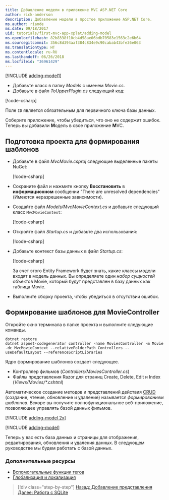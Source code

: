 ```yaml
---
title: Добавление модели в приложение MVC ASP.NET Core
author: rick-anderson
description: Добавление модели в простое приложение ASP.NET Core.
ms.author: riande
ms.date: 09/18/2017
uid: tutorials/first-mvc-app-xplat/adding-model
ms.openlocfilehash: 82b8338f10cb4d58ae06bdb70583e1563c2e6b64
ms.sourcegitcommit: 356c8d394aaf384c834e9c90cabab43bfe36e063
ms.translationtype: HT
ms.contentlocale: ru-RU
ms.lasthandoff: 06/26/2018
ms.locfileid: "36961429"
---
```

[!INCLUDE [adding-model1](../../includes/mvc-intro/adding-model1.md)]

* Добавьте класс в папку *Models* с именем *Movie.cs*.
* Добавьте в файл *ToUpperPlugin.cs* следующий код:

[!code-csharp[](../../tutorials/first-mvc-app/start-mvc/sample/MvcMovie/Models/MovieNoEF.cs?name=snippet_1)]

Поле `ID` является обязательным для первичного ключа базы данных. 

Соберите приложение, чтобы убедиться, что оно не содержит ошибок. Теперь вы добавили **M**одель в свое приложение **M**VC.

## <a name="prepare-the-project-for-scaffolding"></a>Подготовка проекта для формирования шаблонов

- Добавьте в файл *MvcMovie.csproj* следующие выделенные пакеты NuGet:
             
   [!code-csharp[](start-mvc/sample/MvcMovie/MvcMovie.csproj?highlight=7,10)]

- Сохраните файл и нажмите кнопку **Восстановить** в **информационном** сообщении "There are unresolved dependencies" (Имеются неразрешенные зависимости).
- Создайте файл *Models/MvcMovieContext.cs* и добавьте следующий класс `MvcMovieContext`:

   [!code-csharp[](start-mvc/sample/MvcMovie/Models/MvcMovieContext.cs)]
   
- Откройте файл *Startup.cs* и добавьте два использования:

   [!code-csharp[](start-mvc/sample/MvcMovie/Startup.cs?name=snippet1&highlight=1,2)]

- Добавьте контекст базы данных в файл *Startup.cs*:

   [!code-csharp[](start-mvc/sample/MvcMovie/Startup.cs?name=snippet2&highlight=6-7)]

  За счет этого Entity Framework будет знать, какие классы модели входят в модель данных. Вы определяете один *набор сущностей* объектов Movie, который будут представлен в базу данных как таблица Movie.

- Выполните сборку проекта, чтобы убедиться в отсутствии ошибок.

## <a name="scaffold-the-moviecontroller"></a>Формирование шаблонов для MovieController

Откройте окно терминала в папке проекта и выполните следующие команды.

```
dotnet restore
dotnet aspnet-codegenerator controller -name MoviesController -m Movie -dc MvcMovieContext --relativeFolderPath Controllers --useDefaultLayout --referenceScriptLibraries 
```
Ядро формирование шаблонов создает следующее.

* Контроллер фильмов (*Controllers/MoviesController.cs*)
* Файлы представления Razor для страниц Create, Delete, Edit и Index (*Views/Movies/\*.cshtml*)

Автоматическое создание методов и представлений действия [CRUD](https://wikipedia.org/wiki/Create,_read,_update_and_delete) (создание, чтение, обновление и удаление) называется *формированием шаблонов*. Вскоре вы получите полнофункциональное веб-приложение, позволяющее управлять базой данных фильмов.

[!INCLUDE [adding-model 2x](../../includes/mvc-intro/adding-model2xp.md)]

[!INCLUDE [adding-model](../../includes/mvc-intro/adding-model3.md)]

Теперь у вас есть база данных и страницы для отображения, редактирования, обновления и удаления данных. В следующем руководстве мы будем работать с базой данных.

### <a name="additional-resources"></a>Дополнительные ресурсы

* [Вспомогательные функции тегов](xref:mvc/views/tag-helpers/intro)
* [Глобализация и локализация](xref:fundamentals/localization)

> [!div class="step-by-step"]
> [Назад: Добавление представления](adding-view.md)
> [Далее: Работа с SQLite](working-with-sql.md)
